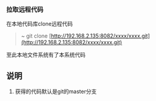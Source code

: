 ### 拉取远程代码

在本地代码库clone远程代码

> ~ git clone [http://192.168.2.135:8082/xxxx/xxxx.git](http://192.168.2.135:8082/xxxx/xxxx.git)

至此本地文件系统有了本系统代码

## 说明

1. 获得的代码默认是git的master分支



